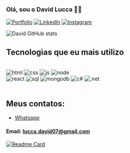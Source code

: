 
### Olá, sou o David Lucca 👋🏻

[![Portfolio](https://img.shields.io/badge/Portfolio-000000?style=for-the-badge&logo=About.me&logoColor=white)](https://portfolio-davidlukk.vercel.app)
[![LinkedIn](https://img.shields.io/badge/LinkedIn-0077B5?style=for-the-badge&logo=linkedin&logoColor=white)](https://www.linkedin.com/in/david-lucca-silva/)
[![Instagram](https://img.shields.io/badge/Instagram-E4405F?style=for-the-badge&logo=instagram&logoColor=white)](https://www.instagram.com/dc.lucca/)

![David GitHub stats](https://github-readme-stats.vercel.app/api?username=davidlukk&show_icons=true&theme=dark)

## Tecnologias que eu mais utilizo

<div style="display: inline-block>"><br/>
    <img align-itens="center "alt="html" src="https://img.shields.io/badge/HTML5-E34F26?style=for-the-badge&logo=html5&logoColor=white" />
    <img align-itens="center" alt="css" src="https://img.shields.io/badge/CSS3-1572B6?style=for-the-badge&logo=css3&logoColor=white" />
    <img align-itens="center" alt="js" src="https://img.shields.io/badge/JavaScript-323330?style=for-the-badge&logo=javascript&logoColor=F7DF1E" />
    <img align-itens="center" alt="node" src="https://img.shields.io/badge/Node.js-43853D?style=for-the-badge&logo=node.js&logoColor=white" /><br>
    <img align-itens="center" alt="react" src="https://img.shields.io/badge/React-20232A?style=for-the-badge&logo=react&logoColor=61DAFB" />
    <img align-itens="center" alt="sql" src="https://img.shields.io/badge/MySQL-00000F?style=for-the-badge&logo=mysql&logoColor=white" />
    <img align-itens="center" alt="mongodb" src="https://img.shields.io/badge/MongoDB-4EA94B?style=for-the-badge&logo=mongodb&logoColor=white" />
    <img align-itens="center" alt="c#" src="https://img.shields.io/badge/C%23-239120?style=for-the-badge&logo=c-sharp&logoColor=white" />
    <img align-itens="center" alt=".net" src="https://img.shields.io/badge/.NET-5C2D91?style=for-the-badge&logo=.net&logoColor=white" />
</div><br>

## Meus contatos:
- [Whatsapp](https://wa.me/5511980842697?text=Ol%C3%A1%2C%20vi%20seu%20portfolio%20e%20gostaria%20de%20conversar!)
#### Email: lucca.david07@gmail.com

[![Readme Card](https://github-readme-stats.vercel.app/api/pin/?username=davidlukk&repo=github-readme-stats)](https://github.com/davidlukk/github-readme-stats)
